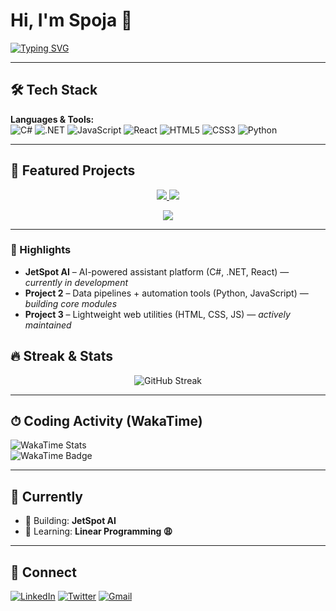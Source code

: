 # Hi, I'm Spoja 👋

[![Typing SVG](https://readme-typing-svg.demolab.com?font=Fira+Code&pause=1000&color=38F7A7&width=435&lines=Full+Stack+Developer;Open+Source+Contributor;Tech+Enthusiast)](https://git.io/typing-svg)

---

## 🛠 Tech Stack

**Languages & Tools:**  
![C#](https://img.shields.io/badge/C%23-239120?style=flat&logo=c-sharp&logoColor=white)
![.NET](https://img.shields.io/badge/.NET-512BD4?style=flat&logo=dotnet&logoColor=white)
![JavaScript](https://img.shields.io/badge/JavaScript-F7DF1E?style=flat&logo=javascript&logoColor=black)
![React](https://img.shields.io/badge/React-61DAFB?style=flat&logo=react&logoColor=black)
![HTML5](https://img.shields.io/badge/HTML5-E34F26?style=flat&logo=html5&logoColor=white)
![CSS3](https://img.shields.io/badge/CSS3-1572B6?style=flat&logo=css3&logoColor=white)
![Python](https://img.shields.io/badge/Python-3776AB?style=flat&logo=python&logoColor=white)

---

## 🚀 Featured Projects

<p align="center">
  <a href="https://github.com/spoja-10/project1">
    <img src="https://github-readme-stats.vercel.app/api/pin/?username=spoja-10&repo=project1&theme=radical" />
  </a>
  <a href="https://github.com/spoja-10/project2">
    <img src="https://github-readme-stats.vercel.app/api/pin/?username=spoja-10&repo=project2&theme=radical" />
  </a>
</p>

<p align="center">
  <a href="https://github.com/spoja-10/project3">
    <img src="https://github-readme-stats.vercel.app/api/pin/?username=spoja-10&repo=project3&theme=radical" />
  </a>
</p>

---

### 📝 Highlights

- **JetSpot AI** – AI-powered assistant platform (C#, .NET, React) — _currently in development_
- **Project 2** – Data pipelines + automation tools (Python, JavaScript) — _building core modules_
- **Project 3** – Lightweight web utilities (HTML, CSS, JS) — _actively maintained_


## 🔥 Streak & Stats

<p align="center">
  <img src="https://streak-stats.demolab.com/?user=spoja-10&theme=radical" alt="GitHub Streak" />
</p>

---

## ⏱ Coding Activity (WakaTime)

![WakaTime Stats](https://wakatime.com/share/@spoja10/ac7a6dd2-8297-4f15-b6d6-fcd69524527a.png)  
![WakaTime Badge](https://wakatime.com/badge/user/ed7af627-b276-4f23-9f34-51f67396c7b0.svg)

---

## 🎯 Currently

- 🔭 Building: **JetSpot AI**
- 🌱 Learning: **Linear Programming 😩**

---

## 🤝 Connect

[![LinkedIn](https://img.shields.io/badge/LinkedIn-0077B5?style=flat&logo=linkedin&logoColor=white)](https://linkedin.com/in/your-profile)
[![Twitter](https://img.shields.io/badge/Twitter-1DA1F2?style=flat&logo=twitter&logoColor=white)](https://twitter.com/your-handle)
[![Gmail](https://img.shields.io/badge/Email-D14836?style=flat&logo=gmail&logoColor=white)](mailto:your-email@gmail.com)
